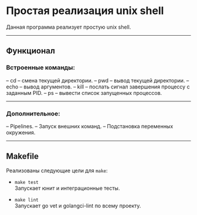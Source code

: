 # Простая реализация unix shell

Данная программа реализует простую unix shell.

---

## Функционал

### Встроенные команды:

  – cd <path> – смена текущей директории.
  – pwd – вывод текущей директории.
  – echo <args> – вывод аргументов.
  – kill <pid> – послать сигнал завершения процессу с заданным PID.
  – ps – вывести список запущенных процессов.

---

### Дополнительное:

  – Pipelines.
  – Запуск внешних команд.
  – Подстановка переменных окружения.

---

## Makefile

Реализованы следующие цели для `make`:

- `make test`  
  Запускает юнит и интеграционные тесты.

- `make lint`  
  Запускает go vet и golangci-lint по всему проекту.
